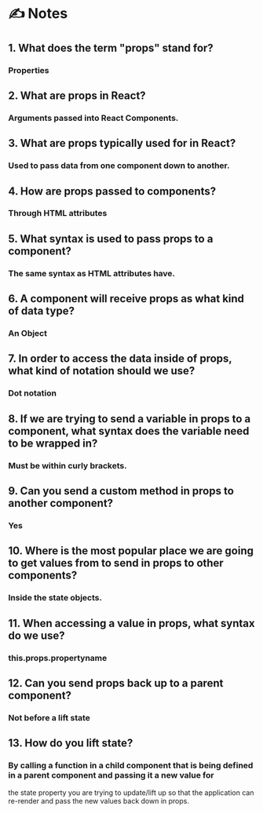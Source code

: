 # ✍️ Notes
## 1. What does the term "props" stand for?

### Properties

## 2. What are props in React?

### Arguments passed into React Components.

## 3. What are props typically used for in React?

### Used to pass data from one component down to another.

## 4. How are props passed to components?

### Through HTML attributes

## 5. What syntax is used to pass props to a component?

### The same syntax as HTML attributes have.

## 6. A component will receive props as what kind of data type?

### An Object

## 7. In order to access the data inside of props, what kind of notation should we use?

### Dot notation

## 8. If we are trying to send a variable in props to a component, what syntax does the variable need to be wrapped in?

### Must be within curly brackets.

## 9. Can you send a custom method in props to another component?

### Yes 

## 10. Where is the most popular place we are going to get values from to send in props to other components?

### Inside the state objects.

## 11. When accessing a value in props, what syntax do we use?

### this.props.propertyname

## 12. Can you send props back up to a parent component?

### Not before a lift state

## 13. How do you lift state?

### By calling a function in a child component that is being defined in a parent component and passing it a new value for 
the state property you are trying to update/lift up so that the application can re-render and pass the new values back down in props.
  

